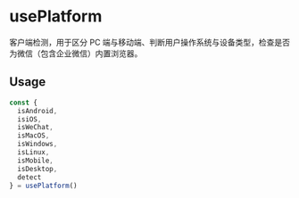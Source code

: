 # usePlatform

客户端检测，用于区分 PC 端与移动端、判断用户操作系统与设备类型，检查是否为微信（包含企业微信）内置浏览器。

## Usage

```ts
const {
  isAndroid,
  isiOS,
  isWeChat,
  isMacOS,
  isWindows,
  isLinux,
  isMobile,
  isDesktop,
  detect
} = usePlatform()
```
